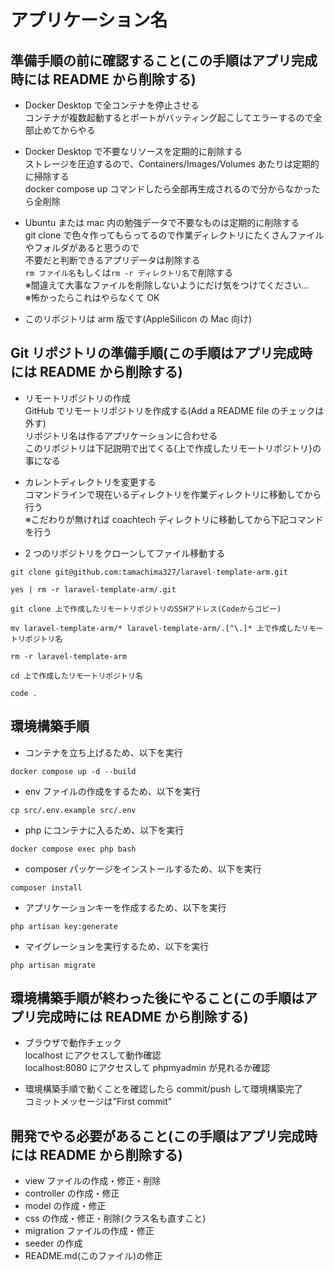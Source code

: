 # アプリケーション名

## 準備手順の前に確認すること(この手順はアプリ完成時には README から削除する)

-   Docker Desktop で全コンテナを停止させる  
    コンテナが複数起動するとポートがバッティング起こしてエラーするので全部止めてからやる

-   Docker Desktop で不要なリソースを定期的に削除する  
    ストレージを圧迫するので、Containers/Images/Volumes あたりは定期的に掃除する  
    docker compose up コマンドしたら全部再生成されるので分からなかったら全削除

-   Ubuntu または mac 内の勉強データで不要なものは定期的に削除する  
    git clone で色々作ってもらってるので作業ディレクトリにたくさんファイルやフォルダがあると思うので  
    不要だと判断できるアプリデータは削除する  
    `rm ファイル名`もしくは`rm -r ディレクトリ名`で削除する  
    ※間違えて大事なファイルを削除しないようにだけ気をつけてください...  
    ※怖かったらこれはやらなくて OK

-   このリポジトリは arm 版です(AppleSilicon の Mac 向け)

## Git リポジトリの準備手順(この手順はアプリ完成時には README から削除する)

-   リモートリポジトリの作成  
    GitHub でリモートリポジトリを作成する(Add a README file のチェックは外す)  
    リポジトリ名は作るアプリケーションに合わせる  
    このリポジトリは下記説明で出てくる{上で作成したリモートリポジトリ}の事になる

-   カレントディレクトリを変更する  
    コマンドラインで現在いるディレクトリを作業ディレクトリに移動してから行う  
    ※こだわりが無ければ coachtech ディレクトリに移動してから下記コマンドを行う

-   2 つのリポジトリをクローンしてファイル移動する

```
git clone git@github.com:tamachima327/laravel-template-arm.git
```

```
yes | rm -r laravel-template-arm/.git
```

```
git clone 上で作成したリモートリポジトリのSSHアドレス(Codeからコピー)
```

```
mv laravel-template-arm/* laravel-template-arm/.[^\.]* 上で作成したリモートリポジトリ名
```

```
rm -r laravel-template-arm
```

```
cd 上で作成したリモートリポジトリ名
```

```
code .
```

## 環境構築手順

-   コンテナを立ち上げるため、以下を実行

```
docker compose up -d --build
```

-   env ファイルの作成をするため、以下を実行

```
cp src/.env.example src/.env
```

-   php にコンテナに入るため、以下を実行

```
docker compose exec php bash
```

-   composer パッケージをインストールするため、以下を実行

```
composer install
```

-   アプリケーションキーを作成するため、以下を実行

```
php artisan key:generate
```

-   マイグレーションを実行するため、以下を実行

```
php artisan migrate
```

## 環境構築手順が終わった後にやること(この手順はアプリ完成時には README から削除する)

-   ブラウザで動作チェック  
    localhost にアクセスして動作確認  
    localhost:8080 にアクセスして phpmyadmin が見れるか確認

-   環境構築手順で動くことを確認したら commit/push して環境構築完了  
    コミットメッセージは"First commit"

## 開発でやる必要があること(この手順はアプリ完成時には README から削除する)

-   view ファイルの作成・修正・削除
-   controller の作成・修正
-   model の作成・修正
-   css の作成・修正・削除(クラス名も直すこと)
-   migration ファイルの作成・修正
-   seeder の作成
-   README.md(このファイル)の修正
